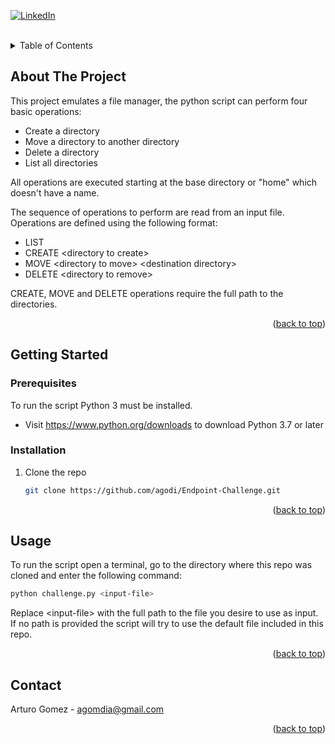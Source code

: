 <a name="readme-top"></a>

[![LinkedIn][linkedin-shield]][linkedin-url]

<br />

<!-- TABLE OF CONTENTS -->
<details>
  <summary>Table of Contents</summary>
  <ol>
    <li>
      <a href="#about-the-project">About The Project</a>
    </li>
    <li>
      <a href="#getting-started">Getting Started</a>
      <ul>
        <li><a href="#prerequisites">Prerequisites</a></li>
        <li><a href="#installation">Installation</a></li>
      </ul>
    </li>
    <li><a href="#usage">Usage</a></li>
    <li><a href="#contact">Contact</a></li>
  </ol>
</details>



<!-- ABOUT THE PROJECT -->
## About The Project

This project emulates a file manager, the python script can perform four basic operations:

* Create a directory
* Move a directory to another directory
* Delete a directory
* List all directories

All operations are executed starting at the base directory or "home" which doesn't have a name.

The sequence of operations to perform are read from an input file. Operations are defined using the following format:
* LIST
* CREATE \<directory to create>
* MOVE \<directory to move> \<destination directory>
* DELETE \<directory to remove>

CREATE, MOVE and DELETE operations require the full path to the directories.

<p align="right">(<a href="#readme-top">back to top</a>)</p>


## Getting Started

### Prerequisites

To run the script Python 3 must be installed.
* Visit https://www.python.org/downloads to download Python 3.7 or later 


### Installation

1. Clone the repo
   ```sh
   git clone https://github.com/agodi/Endpoint-Challenge.git
   ```

<p align="right">(<a href="#readme-top">back to top</a>)</p>


## Usage

To run the script open a terminal, go to the directory where this repo was cloned and enter the following command:
   ```sh
   python challenge.py <input-file>
   ```
Replace \<input-file> with the full path to the file you desire to use as input. If no path is provided the script will try to use the default file included in this repo.

<p align="right">(<a href="#readme-top">back to top</a>)</p>


## Contact

Arturo Gomez - agomdia@gmail.com

<p align="right">(<a href="#readme-top">back to top</a>)</p>


[linkedin-shield]: https://img.shields.io/badge/-LinkedIn-black.svg?style=for-the-badge&logo=linkedin&colorB=555
[linkedin-url]: https://linkedin.com/in/agodi
